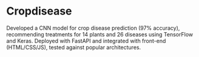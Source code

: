 # Cropdisease
Developed a CNN model for crop disease prediction (97% accuracy), recommending  treatments for 14 plants and 26 diseases using TensorFlow and Keras. Deployed with FastAPI and integrated with front-end  (HTML/CSS/JS), tested against popular architectures.
